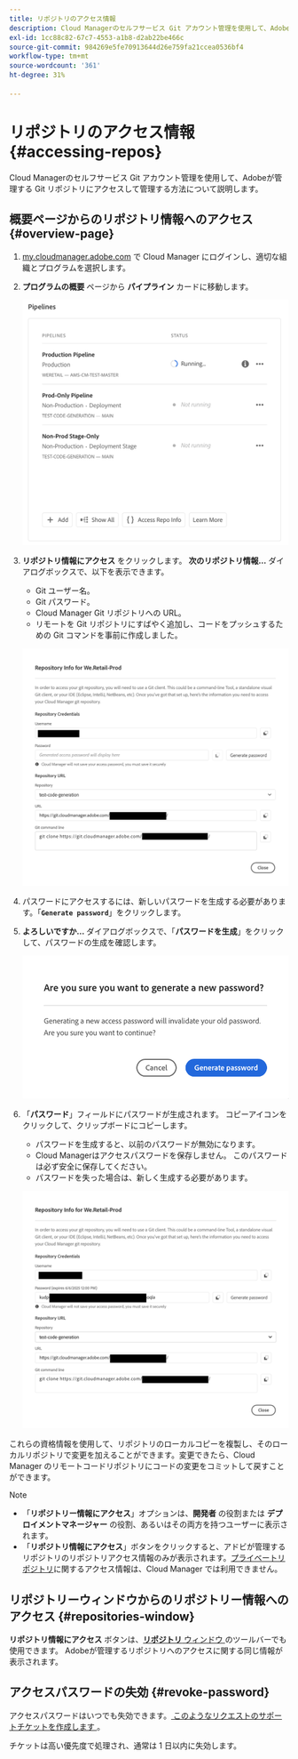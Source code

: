 ```yaml
---
title: リポジトリのアクセス情報
description: Cloud Managerのセルフサービス Git アカウント管理を使用して、Adobeが管理する Git リポジトリにアクセスして管理する方法について説明します。
exl-id: 1cc88c82-67c7-4553-a1b8-d2ab22be466c
source-git-commit: 984269e5fe70913644d26e759fa21ccea0536bf4
workflow-type: tm+mt
source-wordcount: '361'
ht-degree: 31%

---
```


# リポジトリのアクセス情報 {#accessing-repos}

Cloud Managerのセルフサービス Git アカウント管理を使用して、Adobeが管理する Git リポジトリにアクセスして管理する方法について説明します。

## 概要ページからのリポジトリ情報へのアクセス {#overview-page}

1. [my.cloudmanager.adobe.com](https://my.cloudmanager.adobe.com/) で Cloud Manager にログインし、適切な組織とプログラムを選択します。

1. **プログラムの概要** ページから **パイプライン** カードに移動します。

   ![環境カードの「リポジトリ情報にアクセス」ボタン](assets/pipelines-card.png)

1. **リポジトリ情報にアクセス** をクリックします。 **次のリポジトリ情報…** ダイアログボックスで、以下を表示できます。

   * Git ユーザー名。
   * Git パスワード。
   * Cloud Manager Git リポジトリへの URL。
   * リモートを Git リポジトリにすばやく追加し、コードをプッシュするための Git コマンドを事前に作成しました。

   ![リポジトリ情報ウィンドウ](assets/access-repo-info.png)

1. パスワードにアクセスするには、新しいパスワードを生成する必要があります。「**`Generate password`**」をクリックします。

1. **よろしいですか…** ダイアログボックスで、「**パスワードを生成**」をクリックして、パスワードの生成を確認します。

   ![パスワードの生成を確認](assets/confirm-password-generation.png)

1. 「**パスワード**」フィールドにパスワードが生成されます。 コピーアイコンをクリックして、クリップボードにコピーします。

   * パスワードを生成すると、以前のパスワードが無効になります。
   * Cloud Managerはアクセスパスワードを保存しません。 このパスワードは必ず安全に保存してください。
   * パスワードを失った場合は、新しく生成する必要があります。

   ![生成されたパスワードの例](assets/generated-password.png)

これらの資格情報を使用して、リポジトリのローカルコピーを複製し、そのローカルリポジトリで変更を加えることができます。変更できたら、Cloud Manager のリモートコードリポジトリにコードの変更をコミットして戻すことができます。

>[!NOTE]
>
>* 「**リポジトリー情報にアクセス**」オプションは、**開発者** の役割または **デプロイメントマネージャー** の役割、あるいはその両方を持つユーザーに表示されます。
>* 「**リポジトリ情報にアクセス**」ボタンをクリックすると、アドビが管理するリポジトリのリポジトリアクセス情報のみが表示されます。[プライベートリポジトリ](private-repositories.md)に関するアクセス情報は、Cloud Manager では利用できません。

## リポジトリーウィンドウからのリポジトリー情報へのアクセス {#repositories-window}

**リポジトリ情報にアクセス** ボタンは、[**リポジトリ** ウィンドウ ](managing-repositories.md) のツールバーでも使用できます。 Adobeが管理するリポジトリへのアクセスに関する同じ情報が表示されます。

## アクセスパスワードの失効 {#revoke-password}

アクセスパスワードはいつでも失効できます。[ このようなリクエストのサポートチケットを作成します ](https://experienceleague.adobe.com/ja?support-solution=Experience+Manager&amp;support-tab=home#support)。

チケットは高い優先度で処理され、通常は 1 日以内に失効します。
